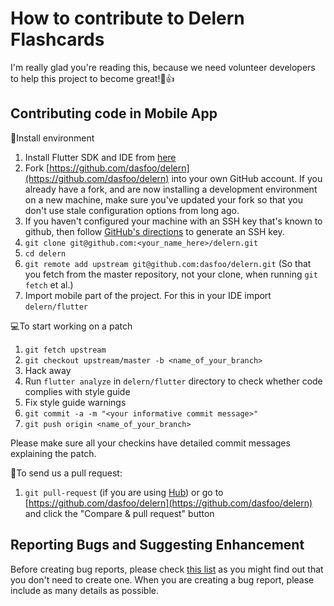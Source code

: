 # How to contribute to Delern Flashcards

I'm really glad you're reading this, because we need volunteer developers
to help this project to become great!:tada::+1:

## Contributing code in Mobile App

:rocket:Install environment
1. Install Flutter SDK and IDE from
[here](https://flutter.io/docs/get-started/install/)
1. Fork [https://github.com/dasfoo/delern](https://github.com/dasfoo/delern)
into your own GitHub account. If you already have a fork, and are now
installing a development environment on a new machine, make sure you've
updated your fork so that you don't use stale configuration options
from long ago.
1. If you haven't configured your machine with an SSH key that's known
to github, then follow
[GitHub's directions](https://help.github.com/articles/generating-ssh-keys/)
to generate an SSH key.
1. `git clone git@github.com:<your_name_here>/delern.git`
1. `cd delern`
1. `git remote add upstream git@github.com:dasfoo/delern.git`
(So that you fetch from the master repository, not your clone,
when running `git fetch` et al.)
1. Import mobile part of the project. For this in your IDE
import `delern/flutter`

:computer:To start working on a patch
1. `git fetch upstream`
1. `git checkout upstream/master -b <name_of_your_branch>`
1. Hack away
1. Run `flutter analyze` in `delern/flutter` directory to check whether
code complies with style guide
1. Fix style guide warnings
1. `git commit -a -m "<your informative commit message>"`
1. `git push origin <name_of_your_branch>`

Please make sure all your checkins have detailed commit messages explaining
the patch.

:tada:To send us a pull request:
1. `git pull-request` (if you are using [Hub](http://github.com/github/hub/))
or go to [https://github.com/dasfoo/delern](https://github.com/dasfoo/delern) and click
the "Compare & pull request" button

## Reporting Bugs and Suggesting Enhancement

Before creating bug reports, please check
[this list](https://github.com/dasfoo/delern/issues) as you might find out
that you don't need to create one. When you are creating a bug report,
please include as many details as possible.
